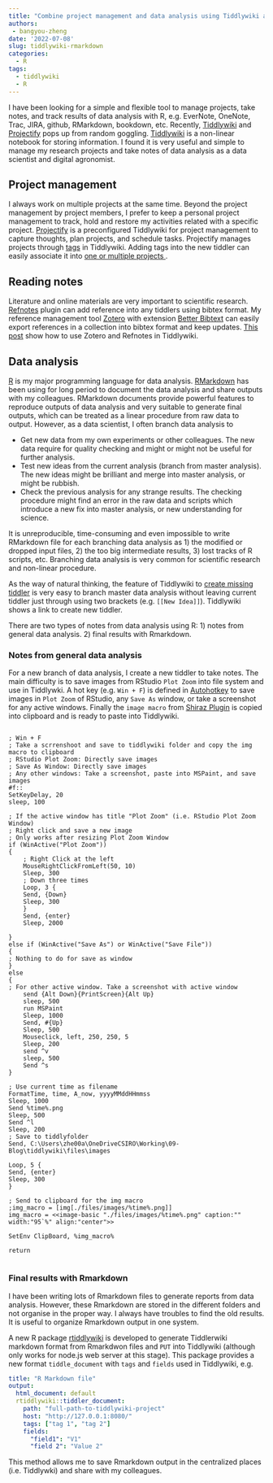 ```yaml
---
title: "Combine project management and data analysis using Tiddlywiki and RMarkdown"
authors: 
 - bangyou-zheng
date: '2022-07-08'
slug: tiddlywiki-rmarkdown
categories:
  - R
tags:
  - tiddlywiki
  - R
---
```


I have been looking for a simple and flexible tool to manage projects, take notes, and track results of data analysis with R, e.g. EverNote, OneNote, Trac, JIRA, github, RMarkdown, bookdown, etc. Recently, [Tiddlywiki](https://tiddlywiki.com/) and [Projectify](https://thaddeusjiang.github.io/Projectify/) pops up from random goggling. [Tiddlywiki](https://tiddlywiki.com/) is a non-linear notebook for storing information. I found it is very useful and simple to manage my research projects and take notes of data analysis as a data scientist and digital agronomist. 

## Project management

I always work on multiple projects at the same time. Beyond the project management by project members, I prefer to keep a personal project management to track, hold and restore my activities related with a specific project. [Projectify](https://thaddeusjiang.github.io/Projectify/) is a preconfigured Tiddlywiki for project management to capture thoughts, plan projects, and schedule tasks. Projectify manages projects through [tags](https://tiddlywiki.com/static/Tagging.html) in Tiddlywiki. 
Adding tags into the new tiddler can easily associate it into [one or multiple projects ](https://thaddeusjiang.github.io/Projectify/). 


## Reading notes

Literature and online materials are very important to scientific research. [Refnotes](https://kookma.github.io/TW-Refnotes/) plugin can add reference into any tiddlers using bibtex format. My reference management tool [Zotero](https://www.zotero.org/) with extension [Better Bibtext](https://retorque.re/zotero-better-bibtex/) can easily export references in a collection into bibtex format and keep updates. [This post](refnotes-zotero) show how to use Zotero and Refnotes in Tiddlywiki.


## Data analysis

[R](https://www.r-project.org/) is my major programming language for data analysis. [RMarkdown](https://rmarkdown.rstudio.com/) has been using for long period to document the data analysis and share outputs with my colleagues. RMarkdown documents provide powerful features to reproduce outputs of data analysis and very suitable to generate final outputs, which can be treated as a linear procedure from raw data to output. However, as a data scientist, I often branch data analysis to 

* Get new data from my own experiments or other colleagues. The new data require for quality checking and might or might not be useful for further analysis.
* Test new ideas from the current analysis (branch from master analysis). The new ideas might be brilliant and merge into master analysis, or might be rubbish.
* Check the previous analysis for any strange results. The checking procedure might find an error in the raw data and scripts which introduce a new fix into master analysis, or new understanding for science. 

It is unreproducible, time-consuming and even impossible to write RMarkdown file for each branching data analysis as 1) the modified or dropped input files, 2) the too big intermediate results, 3) lost tracks of R scripts, etc. Branching data analysis is very common for scientific research and non-linear procedure.

As the way of natural thinking, the feature of Tiddlywiki to [create missing tiddler](https://tiddlywiki.com/static/Creating%2520and%2520editing%2520tiddlers.html) is very easy to branch master data analysis without leaving current tiddler just through using two brackets (e.g. `[[New Idea]]`). Tiddlywiki shows a link to create new tiddler. 


There are two types of notes from data analysis using R: 1) notes from general data analysis. 2) final results with Rmarkdown.


### Notes from general data analysis

For a new branch of data analysis, I create a new tiddler to take notes. The main difficulty is to save images from RStudio `Plot Zoom` into file system and use in Tiddlywki. A hot key (e.g. `Win + F`) is defined in [Autohotkey](https://www.autohotkey.com/) to save images in `Plot Zoom` of RStudio, any `Save As` window, or take a screenshot for any active windows. Finally the `image macro` from [Shiraz Plugin](https://kookma.github.io/TW-Shiraz/) is copied into clipboard and is ready to paste into Tiddlywiki.

```

; Win + F
; Take a scrrenshoot and save to tiddlywiki folder and copy the img macro to clipboard
; RStudio Plot Zoom: Directly save images 
; Save As Window: Directly save images
; Any other windows: Take a screenshot, paste into MSPaint, and save images
#f::
SetKeyDelay, 20
sleep, 100

; If the active window has title "Plot Zoom" (i.e. RStudio Plot Zoom Window)
; Right click and save a new image
; Only works after resizing Plot Zoom Window
if (WinActive("Plot Zoom"))
{
	; Right Click at the left
	MouseRightClickFromLeft(50, 10)
	Sleep, 300
	; Down three times
	Loop, 3 {
	Send, {Down}
	Sleep, 300
	}	
	Send, {enter}
	Sleep, 2000
	
}
else if (WinActive("Save As") or WinActive("Save File")) 
{
; Nothing to do for save as window
}
else 
{
; For other active window. Take a screenshot with active window
	send {Alt Down}{PrintScreen}{Alt Up}
	sleep, 500
	run MSPaint
	Sleep, 1000
	Send, #{Up}
	Sleep, 500
	Mouseclick, left, 250, 250, 5
	Sleep, 200
	send ^v
	sleep, 500
	Send ^s
}

; Use current time as filename
FormatTime, time, A_now, yyyyMMddHHmmss
Sleep, 1000
Send %time%.png
Sleep, 500
Send ^l
Sleep, 200
; Save to tiddlyfolder
Send, C:\Users\zhe00a\OneDriveCSIRO\Working\09-Blog\tiddlywiki\files\images

Loop, 5 {
Send, {enter}
Sleep, 300
}

; Send to clipboard for the img macro
;img_macro = [img[./files/images/%time%.png]]
img_macro = <<image-basic "./files/images/%time%.png" caption:"" width:"95`%" align:"center">>

SetEnv ClipBoard, %img_macro%

return


```

### Final results with Rmarkdown

I have been writing lots of Rmarkdown files to generate reports from data analysis. However, these Rmarkdown are stored in the different folders and not organise in the proper way. I always have troubles to find the old results. It is useful to organize Rmarkdown output in one system. 

A new R package [rtiddlywiki](https://rtiddlywiki.bangyou.me/) is developed to generate Tiddlerwiki markdown format from Rmarkdwon files and `PUT` into Tiddlywiki (although only works for node.js web server at this stage). This package provides a new format `tiddle_document` with `tags` and `fields` used in Tiddlywiki, e.g.

```yaml
title: "R Markdown file"
output: 
  html_document: default
  rtiddlywiki::tiddler_document:
    path: "full-path-to-tiddlywiki-project"
    host: "http://127.0.0.1:8080/"
    tags: ["tag 1", "tag 2"]
    fields:
      "field1": "V1"
      "field 2": "Value 2"
```

This method allows me to save Rmarkdown output in the centralized places (i.e. Tiddlywki) 
and share with my colleagues.
 
